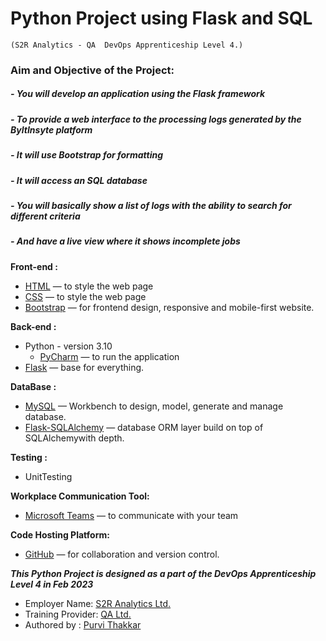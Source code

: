 # Python Project using Flask and SQL 
    (S2R Analytics - QA  DevOps Apprenticeship Level 4.)

### Aim and Objective of the Project:   

##### - You will develop an application using the Flask framework
##### - To provide a web interface to the processing logs generated by the ByltInsyte platform
##### - It will use Bootstrap for formatting
##### - It will access an SQL database
##### - You will basically show a list of logs with the ability to search for different criteria
##### - And have a live view where it shows incomplete jobs




**Front-end :**

- [HTML](https://html.com/html5/) — to style the web page
- [CSS](https://www.w3schools.com/Css/) — to style the web page
- [Bootstrap](https://getbootstrap.com/) — for frontend design, responsive and mobile-first website. 


**Back-end :**

- Python - version 3.10
    - [PyCharm](https://www.jetbrains.com/pycharm/) — to run the application
- [Flask](https://flask.palletsprojects.com/en/2.1.x/) — base for everything.


**DataBase :**

- [MySQL](https://www.mysql.com/) — Workbench to design, model, generate and manage database. 
- [Flask-SQLAlchemy](https://flask-sqlalchemy.palletsprojects.com/en/2.x/) — database ORM layer build on top of SQLAlchemywith depth.

**Testing :**

- UnitTesting


**Workplace Communication Tool:**

- [Microsoft Teams](https://www.microsoft.com/microsoft-teams) — to communicate with your team

**Code Hosting Platform:**

- [GitHub](https://github.com/) — for collaboration and version control.



***This Python Project is designed as a part of the DevOps Apprenticeship Level 4 in Feb 2023***   

- Employer Name: [S2R Analytics Ltd.](https://www.s2ranalytics.com/)
- Training Provider: [QA Ltd.](https://www.qa.com/)
- Authored by : [Purvi Thakkar](https://www.linkedin.com/in/thakkarpurvilondon)

